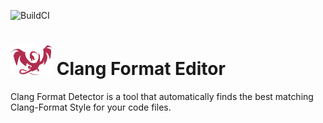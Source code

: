 ![BuildCI](https://github.com/Caphyon/clang-format-editor/workflows/BuildCI/badge.svg?branch=main)

# <img src="ClangPowerTools.png" height="48"> Clang Format Editor
Clang Format Detector is a tool that  automatically finds the best matching Clang-Format Style for your code files.
